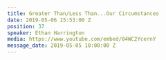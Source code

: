 ```yaml
---
title: Greater Than/Less Than...Our Circumstances
date: 2019-05-06 15:53:00 Z
position: 37
speaker: Ethan Harrington
media: https://www.youtube.com/embed/84WC2YcernY
message_date: 2019-05-05 10:00:00 Z
---
```



